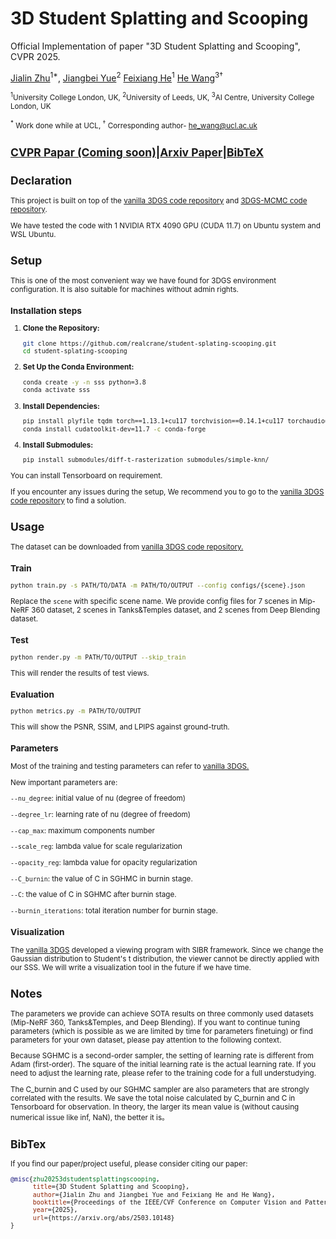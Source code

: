 # 3D Student Splatting and Scooping

Official Implementation of paper "3D Student Splatting and Scooping", CVPR 2025.

[Jialin Zhu](https://jialin.info)<sup>1*</sup>,
[Jiangbei Yue](https://scholar.google.com/citations?user=hWnY-fMAAAAJ&hl=en)<sup>2</sup>
[Feixiang He](https://scholar.google.com/citations?user=E12uw1sAAAAJ&hl=en)<sup>1</sup>
[He Wang](https://drhewang.com/)<sup>3†</sup>

<small><sup>1</sup>University College London, UK, <sup>2</sup>University of Leeds, UK, <sup>3</sup>AI Centre, University College London, UK

<sup>*</sup> Work done while at UCL, <sup>†</sup> Corresponding author- he_wang@ucl.ac.uk

[CVPR Papar (Coming soon)]()|[Arxiv Paper](https://arxiv.org/abs/2503.10148)|[BibTeX](#bib)
---

## Declaration

This project is built on top of the [vanilla 3DGS code repository](https://github.com/graphdeco-inria/gaussian-splatting) and [3DGS-MCMC code repository](https://github.com/ubc-vision/3dgs-mcmc).

We have tested the code with 1 NVIDIA RTX 4090 GPU (CUDA 11.7) on Ubuntu system and WSL Ubuntu.

## Setup

This is one of the most convenient way we have found for 3DGS environment configuration. It is also suitable for machines without admin rights.

### Installation steps

1. **Clone the Repository:**
   ```sh
   git clone https://github.com/realcrane/student-splating-scooping.git
   cd student-splating-scooping
   ```
2. **Set Up the Conda Environment:**
    ```sh
    conda create -y -n sss python=3.8
    conda activate sss
    ```
3. **Install Dependencies:**
    ```sh
    pip install plyfile tqdm torch==1.13.1+cu117 torchvision==0.14.1+cu117 torchaudio==0.13.1 --extra-index-url https://download.pytorch.org/whl/cu117
    conda install cudatoolkit-dev=11.7 -c conda-forge
    ```
4. **Install Submodules:**
    ```sh
    pip install submodules/diff-t-rasterization submodules/simple-knn/
    ```

You can install Tensorboard on requirement.

If you encounter any issues during the setup, We recommend you to go to the [vanilla 3DGS code repository](https://github.com/graphdeco-inria/gaussian-splatting) to find a solution.

## Usage
The dataset can be downloaded from [vanilla 3DGS code repository.](https://github.com/graphdeco-inria/gaussian-splatting)
### Train
```sh
python train.py -s PATH/TO/DATA -m PATH/TO/OUTPUT --config configs/{scene}.json
```
Replace the `scene` with specific scene name. We provide config files for 7 scenes in Mip-NeRF 360 dataset, 2 scenes in Tanks&Temples dataset, and 2 scenes from Deep Blending dataset.
### Test
```sh
python render.py -m PATH/TO/OUTPUT --skip_train
```
This will render the results of test views.
### Evaluation
```sh
python metrics.py -m PATH/TO/OUTPUT
```
This will show the PSNR, SSIM, and LPIPS against ground-truth.
### Parameters
Most of the training and testing parameters can refer to [vanilla 3DGS.](https://github.com/graphdeco-inria/gaussian-splatting)

New important parameters are:

`--nu_degree`: initial value of nu (degree of freedom)

`--degree_lr`: learning rate of nu (degree of freedom)

`--cap_max`: maximum components number

`--scale_reg`: lambda value for scale regularization

`--opacity_reg`: lambda value for opacity regularization

`--C_burnin`: the value of C in SGHMC in burnin stage.

`--C`: the value of C in SGHMC after burnin stage.

`--burnin_iterations`: total iteration number for burnin stage.

### Visualization
The [vanilla 3DGS](https://github.com/graphdeco-inria/gaussian-splatting) developed a viewing program with SIBR framework. Since we change the Gaussian distribution to Student's t distribution, the viewer cannot be directly applied with our SSS. We will write a visualization tool in the future if we have time.


## Notes
The parameters we provide can achieve SOTA results on three commonly used datasets (Mip-NeRF 360, Tanks&Temples, and Deep Blending). If you want to continue tuning parameters (which is possible as we are limited by time for parameters finetuing) or find parameters for your own dataset, please pay attention to the following context.

Because SGHMC is a second-order sampler, the setting of learning rate is different from Adam (first-order). The square of the initial learning rate is the actual learning rate. If you need to adjust the learning rate, please refer to the training code for a full understudying.

The C_burnin and C used by our SGHMC sampler are also parameters that are strongly correlated with the results. We save the total noise calculated by C_burnin and C in Tensorboard for observation. In theory, the larger its mean value is (without causing numerical issue like inf, NaN), the better it is。


## <span id="bib">BibTex</span>
If you find our paper/project useful, please consider citing our paper:
```bibtex
@misc{zhu20253dstudentsplattingscooping,
      title={3D Student Splatting and Scooping}, 
      author={Jialin Zhu and Jiangbei Yue and Feixiang He and He Wang},
      booktitle={Proceedings of the IEEE/CVF Conference on Computer Vision and Pattern Recognition}
      year={2025},
      url={https://arxiv.org/abs/2503.10148}
}
```
